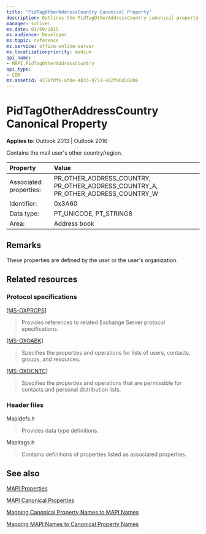 ```yaml
---
title: "PidTagOtherAddressCountry Canonical Property"
description: Outlines the PidTagOtherAddressCountry canonical property, which contains the mail user's other country/region.
manager: soliver
ms.date: 03/09/2015
ms.audience: Developer
ms.topic: reference
ms.service: office-online-server
ms.localizationpriority: medium
api_name:
- MAPI.PidTagOtherAddressCountry
api_type:
- COM
ms.assetid: 4178fdf6-af0e-4833-9751-402f86d18206
---
```


# PidTagOtherAddressCountry Canonical Property

  
  
**Applies to**: Outlook 2013 | Outlook 2016 
  
Contains the mail user's other country/region.
  
|Property |Value |
|:-----|:-----|
|Associated properties:  <br/> |PR_OTHER_ADDRESS_COUNTRY, PR_OTHER_ADDRESS_COUNTRY_A, PR_OTHER_ADDRESS_COUNTRY_W  <br/> |
|Identifier:  <br/> |0x3A60  <br/> |
|Data type:  <br/> |PT_UNICODE, PT_STRING8  <br/> |
|Area:  <br/> |Address book  <br/> |
   
## Remarks

These properties are defined by the user or the user's organization.
  
## Related resources

### Protocol specifications

[[MS-OXPROPS]](https://msdn.microsoft.com/library/f6ab1613-aefe-447d-a49c-18217230b148%28Office.15%29.aspx)
  
> Provides references to related Exchange Server protocol specifications.
    
[[MS-OXOABK]](https://msdn.microsoft.com/library/f4cf9b4c-9232-4506-9e71-2270de217614%28Office.15%29.aspx)
  
> Specifies the properties and operations for lists of users, contacts, groups, and resources.
    
[[MS-OXOCNTC]](https://msdn.microsoft.com/library/9b636532-9150-4836-9635-9c9b756c9ccf%28Office.15%29.aspx)
  
> Specifies the properties and operations that are permissible for contacts and personal distribution lists.
    
### Header files

Mapidefs.h
  
> Provides data type definitions.
    
Mapitags.h
  
> Contains definitions of properties listed as associated properties.
    
## See also



[MAPI Properties](mapi-properties.md)
  
[MAPI Canonical Properties](mapi-canonical-properties.md)
  
[Mapping Canonical Property Names to MAPI Names](mapping-canonical-property-names-to-mapi-names.md)
  
[Mapping MAPI Names to Canonical Property Names](mapping-mapi-names-to-canonical-property-names.md)

